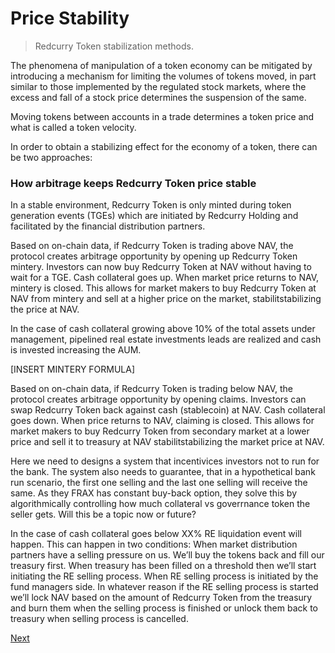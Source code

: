 # Price Stability
> Redcurry Token stabilization methods.

The phenomena of manipulation of a token economy can be mitigated by introducing a mechanism for limiting the volumes of tokens moved, in part similar to those implemented by the regulated stock markets, where the excess and fall of a stock price determines the suspension of the same.

Moving tokens between accounts in a trade determines a token price and what is called a token velocity.

In order to obtain a stabilizing effect for the economy of a token, there can be two approaches:

### How arbitrage keeps Redcurry Token price stable

In a stable environment, Redcurry Token is only minted during token generation events (TGEs) which are initiated by Redcurry Holding and facilitated by the financial distribution partners.

Based on on-chain data, if Redcurry Token is trading above NAV, the protocol creates arbitrage opportunity by opening up Redcurry Token mintery. Investors can now buy Redcurry Token at NAV without having to wait for a TGE. Cash collateral goes up. When market price returns to NAV, mintery is closed. This allows for market makers to buy Redcurry Token at NAV from mintery and sell at a higher price on the market, stabilitstabilizing the price at NAV.

In the case of cash collateral growing above 10% of the total assets under management, pipelined real estate investments leads are realized and cash is invested increasing the AUM.

[INSERT MINTERY FORMULA]

Based on on-chain data, if Redcurry Token is trading below NAV, the protocol creates arbitrage opportunity by opening claims. Investors can swap Redcurry Token back against cash (stablecoin) at NAV. Cash collateral goes down. When price returns to NAV, claiming is closed. This allows for market makers to buy Redcurry Token from secondary market at a lower price and sell it to treasury at NAV stabilitstabilizing the market price at NAV.

Here we need to designs a system that incentivices investors not to run for the bank. The system also needs to guarantee, that in a hypothetical bank run scenario, the first one selling and the last one selling will receive the same. As they FRAX has constant buy-back option, they solve this by algorithmically controlling how much collateral vs goverrnance token the seller gets. Will this be a topic now or future?

In the case of cash collateral goes below XX% RE liquidation event will happen. This can happen in two conditions:
When market distribution partners have a selling pressure on us. We’ll buy the tokens back and fill our treasury first. When treasury has been filled on a threshold then we’ll start initiating the RE selling process. 
When RE selling process is initiated by the fund managers side. In whatever reason if the RE selling process is started we’ll lock NAV based on the amount of Redcurry Token from the treasury and burn them when the selling process is finished or unlock them back to treasury when selling process is cancelled.

[Next](minting/minting.md)
